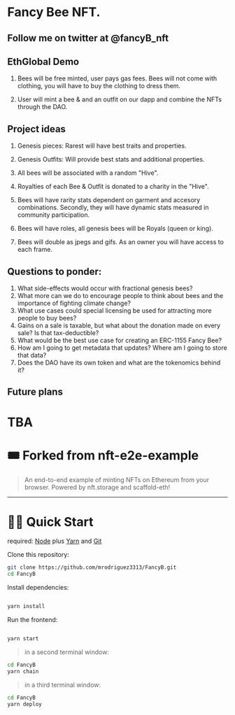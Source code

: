 # Fancy Bee NFT. 
## Follow me on twitter at @fancyB_nft

## EthGlobal Demo

1. Bees will be free minted, user pays gas fees. Bees will not come with clothing, you will have to buy the clothing to dress them.

2. User will mint a bee & and an outfit on our dapp and combine the NFTs through the DAO. 

<!-- 3. Transactions will go through a DAO & royalities will be sent to the Treasury and the Charity.

4. A bee can pay to reroll base stats and even outfit stats. -->

## Project ideas
1. Genesis pieces: Rarest will have best traits and properties.

2. Genesis Outfits: Will provide best stats and additional properties.

2. All bees will be associated with a random "Hive". 

3. Royalties of each Bee & Outfit is donated to a charity in the "Hive". 

4. Bees will have rarity stats dependent on garment and accesory combinations. Secondly, they will have dynamic stats measured in community participation. 

5. Bees will have roles, all genesis bees will be Royals (queen or king).

6. Bees will double as jpegs and gifs. As an owner you will have access to each frame.

## Questions to ponder: 

1. What side-effects would occur with fractional genesis bees?
2. What more can we do to encourage people to think about bees and the importance of fighting climate change?
3. What use cases could special licensing be used for attracting more people to buy bees?
4. Gains on a sale is taxable, but what about the donation made on every sale? Is that tax-deductible?
5. What would be the best use case for creating an ERC-1155 Fancy Bee?
6. How am I going to get metadata that updates? Where am I going to store that data?
7. Does the DAO have its own token and what are the tokenomics behind it?


## Future plans
# TBA


# 🎟 Forked from nft-e2e-example

> An end-to-end example of minting NFTs on Ethereum from your browser. Powered by nft.storage and scaffold-eth!

---

# 🏃‍♀️ Quick Start

required: [Node](https://nodejs.org/dist/latest-v12.x/) plus [Yarn](https://classic.yarnpkg.com/en/docs/install/) and [Git](https://git-scm.com/downloads)

Clone this repository:

```bash
git clone https://github.com/mrodriguez3313/FancyB.git
cd FancyB

```

Install dependencies:

```bash

yarn install

```

Run the frontend:

```bash

yarn start

```

> in a second terminal window:

```bash
cd FancyB
yarn chain

```

> in a third terminal window:

```bash
cd FancyB
yarn deploy

```

